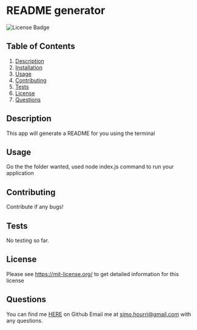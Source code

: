 # README generator
![License Badge](https://shields.io/badge/license-MIT-green)
## Table of Contents
1. [Description](#description)
2. [Installation](#installation)
3. [Usage](#usage)
4. [Contributing](#contributing)
5. [Tests](#tests)
6. [License](#license)
7. [Questions](#questions)

## Description
This app will generate a README for you using the terminal
## Usage
Go the the folder wanted, used node index.js  command to run your application
## Contributing
Contribute if any bugs!
## Tests
No testing so far.
## License
Please see https://mit-license.org/ to get detailed information for this license

## Questions
You can find me [HERE](https://github.com/Prototype1309Prototype1309) on Github
Email me at simo.hourri@gmail.com with any questions.
